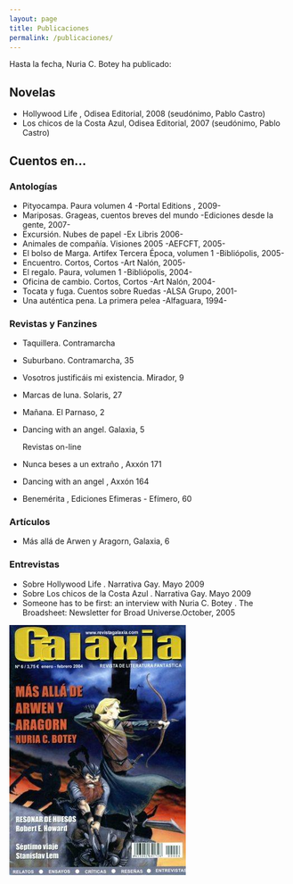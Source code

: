 ```yaml
---
layout: page
title: Publicaciones
permalink: /publicaciones/
---
```


Hasta la fecha, Nuria C. Botey ha publicado:

## Novelas
* Hollywood Life , Odisea Editorial, 2008 (seudónimo, Pablo Castro)
* Los chicos de la Costa Azul, Odisea Editorial, 2007 (seudónimo, Pablo Castro)

## Cuentos en...

### Antologías
* Pityocampa. Paura volumen 4 -Portal Editions , 2009-
* Mariposas. Grageas, cuentos breves del mundo -Ediciones desde la gente, 2007-
* Excursión. Nubes de papel  -Ex Libris 2006-
* Animales de compañía. Visiones 2005 -AEFCFT, 2005-
* El bolso de Marga. Artifex Tercera Época, volumen 1 -Bibliópolis, 2005-
* Encuentro. Cortos, Cortos -Art Nalón, 2005-
* El regalo. Paura, volumen 1 -Bibliópolis, 2004-
* Oficina de cambio. Cortos, Cortos -Art Nalón, 2004-
* Tocata y fuga. Cuentos sobre Ruedas -ALSA Grupo, 2001-
* Una auténtica pena. La primera pelea -Alfaguara, 1994-

### Revistas y Fanzines
* Taquillera. Contramarcha
* Suburbano. Contramarcha, 35
* Vosotros justificáis mi existencia. Mirador, 9
* Marcas de luna. Solaris, 27
* Mañana. El Parnaso, 2
* Dancing with an angel. Galaxia, 5

     Revistas on-line
* Nunca beses a un extraño , Axxón 171
* Dancing with an angel , Axxón 164
* Benemérita , Ediciones Efimeras - Efímero, 60

### Artículos
* Más allá de Arwen y Aragorn, Galaxia, 6

### Entrevistas
* Sobre Hollywood Life . Narrativa Gay. Mayo 2009
* Sobre Los chicos de la Costa Azul . Narrativa Gay. Mayo 2009
* Someone has to be first: an interview with Nuria C. Botey . The Broadsheet: Newsletter for Broad Universe.October, 2005

![](/assets/img/galaxia6001.jpg)
